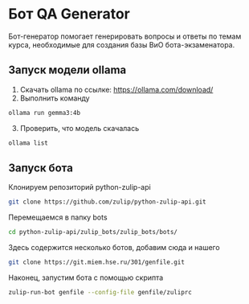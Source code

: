 # Бот QA Generator
Бот-генератор помогает генерировать вопросы и ответы по темам курса, необходимые для создания базы ВиО бота-экзаменатора.

## Запуск модели ollama

1. Скачать ollama по ссылке: https://ollama.com/download/
2. Выполнить команду

```bash
ollama run gemma3:4b
```

3. Проверить, что модель скачалась

```bash
ollama list
```

## Запуск бота

Клонируем репозиторий python-zulip-api

```bash
git clone https://github.com/zulip/python-zulip-api.git
```

Перемещаемся в папку bots

```bash
cd python-zulip-api/zulip_bots/zulip_bots/bots/
```

Здесь содержится несколько ботов, добавим сюда и нашего

```bash
git clone https://git.miem.hse.ru/301/genfile.git
```

Наконец, запустим бота с помощью скрипта

```bash
zulip-run-bot genfile --config-file genfile/zuliprc
```
